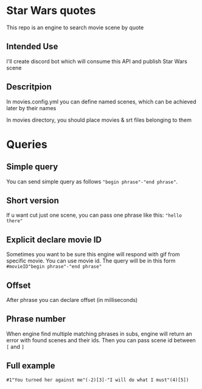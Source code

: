 # Star Wars quotes

This repo is an engine to search movie scene by quote

## Intended Use

I'll create discord bot which will consume this API and publish Star Wars scene

## Descritpion

In movies.config.yml you can define named scenes, which can be achieved later by their names

In movies directory, you should place movies & srt files belonging to them

# Queries

## Simple query

You can send simple query as follows `"begin phrase"-"end phrase"`.

## Short version
If u want cut just one scene, you can pass one phrase like this: `"hello there"`

## Explicit declare movie ID

Sometimes you want to be sure this engine will respond with gif from specific movie. You can use movie id. The query will be in this form `#movieID"begin phrase"-"end phrase"`

## Offset

After phrase you can declare offset (in milliseconds)

## Phrase number

When engine find multiple matching phrases in subs, engine will return an error with found scenes and their ids. Then you can pass scene id between `[` and `]`

## Full example

```
#1"You turned her against me"(-2)[3]-"I will do what I must"(4)[5])
```
